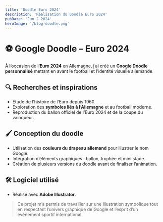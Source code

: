 ```yaml
---
title: 'Doodle Euro 2024'
description: 'Réalisation du Doodle Euro 2024'
pubDate: 'Jun 2 2024'
heroImage: '/blog-doodle.png'
---
```


# ⚽ Google Doodle – Euro 2024

À l’occasion de l’**Euro 2024** en Allemagne, j’ai créé un **Google Doodle personnalisé** mettant en avant le football et l’identité visuelle allemande.

## 🔍 Recherches et inspirations

- Étude de l’histoire de l’Euro depuis 1960.
- Exploration des **symboles liés à l’Allemagne** et au football moderne.
- Reproduction du ballon officiel de l’Euro 2024 et de la coupe du vainqueur.

## 🖌️ Conception du doodle

- Utilisation des **couleurs du drapeau allemand** pour illustrer le nom Google.
- Intégration d’éléments graphiques : ballon, trophée et mini stade.
- Création de plusieurs versions du doodle avant de finaliser l’animation.

## 🛠️ Logiciel utilisé

- Réalisé avec **Adobe Illustrator**.

> Ce projet m’a permis de travailler sur une illustration symbolique tout en respectant l’univers graphique de Google et l’esprit d’un événement sportif international.
